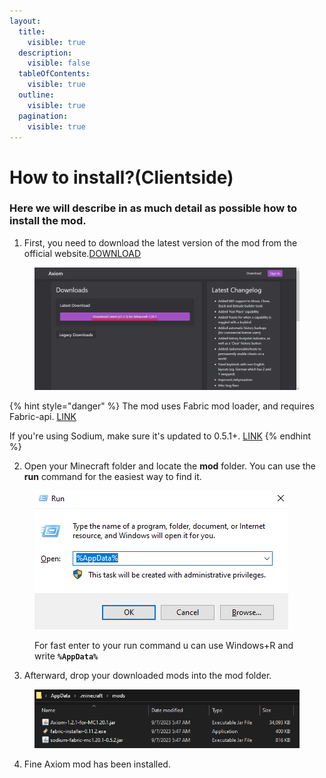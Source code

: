 ```yaml
---
layout:
  title:
    visible: true
  description:
    visible: false
  tableOfContents:
    visible: true
  outline:
    visible: true
  pagination:
    visible: true
---
```


# How to install?(Clientside)

### Here we will describe in as much detail as possible how to install the mod.

1. First, you need to download the latest version of the mod from the official website.[DOWNLOAD](https://axiom.moulberry.com/download)

<figure><img src="../.gitbook/assets/изображение_2023-09-07_053113542.png" alt=""><figcaption></figcaption></figure>

{% hint style="danger" %}
The mod uses Fabric mod loader, and requires Fabric-api. [LINK](https://fabricmc.net/use/installer/)

If you're using Sodium, make sure it's updated to 0.5.1+. [LINK](https://modrinth.com/mod/sodium/versions)
{% endhint %}

2. Open your Minecraft folder and locate the **mod** folder. You can use the **run** command for the easiest way to find it.&#x20;

<figure><img src="../.gitbook/assets/image (4).png" alt=""><figcaption><p>For fast enter to your run command u can use Windows+R and write <strong><code>%AppData%</code></strong></p></figcaption></figure>

3. Afterward, drop your downloaded mods into the mod folder.

<figure><img src="../.gitbook/assets/изображение_2023-09-07_055243866.png" alt=""><figcaption></figcaption></figure>

4. Fine Axiom mod has been installed.

